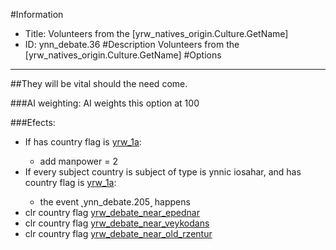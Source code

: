 #Information
 - Title: Volunteers from the [yrw_natives_origin.Culture.GetName]
 - ID: ynn_debate.36
#Description
Volunteers from the [yrw_natives_origin.Culture.GetName]
#Options

___
##They will be vital should the need come.

###AI weighting:
AI weights this option at 100


###Efects:<ul><li>If has country flag is [yrw_1a](../flags/yrw_1a.md):</li><ul><li>add manpower = 2</li></ul><li>If every subject country is subject of type is ynnic iosahar, and  has country flag is [yrw_1a](../flags/yrw_1a.md):</li><ul><li>the event ˻ynn_debate.205˼ happens</li></ul><li>clr country flag [yrw_debate_near_epednar](../flags/yrw_debate_near_epednar.md)</li><li>clr country flag [yrw_debate_near_veykodans](../flags/yrw_debate_near_veykodans.md)</li><li>clr country flag [yrw_debate_near_old_rzentur](../flags/yrw_debate_near_old_rzentur.md)</li></ul>
